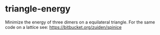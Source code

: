 # triangle-energy
Minimize the energy of three dimers on a equilateral triangle.
For the same code on a lattice see: https://bitbucket.org/zuiden/spinice
